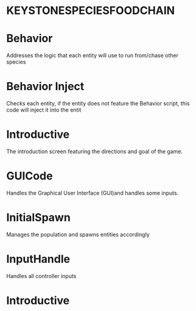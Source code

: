 # KEYSTONESPECIESFOODCHAIN
# Behavior
Addresses the logic that each entity will use to run from/chase other species

# Behavior Inject
Checks each entity, if the entity does not feature the Behavior script, this code will inject it into the entit

# Introductive
The introduction screen featuring the directions and goal of the game.

# GUICode
Handles the Graphical User Interface (GUI)and handles some inputs.

# InitialSpawn
Manages the population and spawns entities accordingly

# InputHandle
Handles all controller inputs

# Introductive

